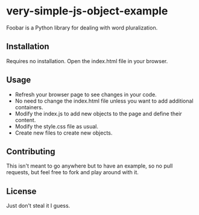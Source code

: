 # very-simple-js-object-example

Foobar is a Python library for dealing with word pluralization.

## Installation

Requires no installation. Open the index.html file in your browser.

## Usage

- Refresh your browser page to see changes in your code.
- No need to change the index.html file unless you want to add additional containers.
- Modify the index.js to add new objects to the page and define their content.
- Modify the style.css file as usual.
- Create new files to create new objects.

## Contributing
This isn't meant to go anywhere but to have an example, so no pull requests, but feel free to fork and play around with it.

## License
Just don't steal it I guess.